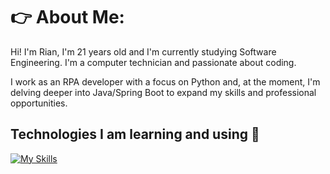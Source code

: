 # 👉 About Me:
Hi! I'm Rian, I'm 21 years old and I'm currently studying Software Engineering. I'm a computer technician and passionate about coding.

I work as an RPA developer with a focus on Python and, at the moment, I'm delving deeper into Java/Spring Boot to expand my skills and professional opportunities.
 
  ## Technologies I am learning and using 🤖

  [![My Skills](https://skillicons.dev/icons?i=python,django,java,spring,docker)](https://skillicons.dev)
  
